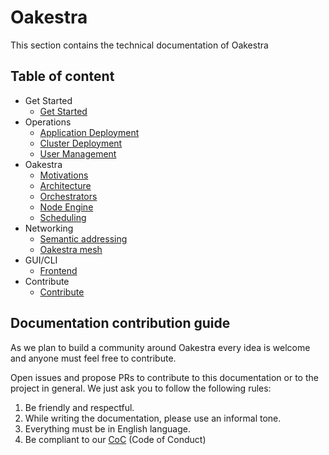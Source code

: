 # Oakestra

This section contains the technical documentation of Oakestra

## Table of content

- Get Started
  - [Get Started](getstarted/get-started.md)
- Operations
  - [Application Deployment](operations/application-deployment.md)
  - [Cluster Deployment](operations/cluster-deployment.md)
  - [User Management](operations/user-management.md)
- Oakestra
  - [Motivations](oakestra/motivations.md)
  - [Architecture](oakestra/architecture.md)
  - [Orchestrators](oakestra/orchestrators.md)
  - [Node Engine](oakestra/node-engine.md)
  - [Scheduling](oakestra/scheduling.md)
- Networking
  - [Semantic addressing](networking/semantic-addressing.md)
  - [Oakestra mesh](networking/oakestra-mesh.md)
- GUI/CLI
  - [Frontend](guicli/frontend.md) 
- Contribute
  - [Contribute](contribute/contribute.md)

## Documentation contribution guide

As we plan to build a community around Oakestra every idea is welcome and anyone must feel free to contribute. 

Open issues and propose PRs to contribute to this documentation or to the project in general. We just ask you to follow the following rules:

1) Be friendly and respectful. 
2) While writing the documentation, please use an informal tone.
3) Everything must be in English language.
4) Be compliant to our [CoC](contribute/coc.md) (Code of Conduct) 
